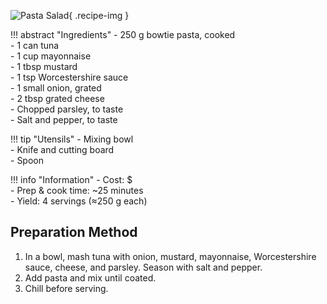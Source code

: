 ![Pasta Salad](../images/pasta-salad.jpg){ .recipe-img }

!!! abstract "Ingredients"
    - 250 g bowtie pasta, cooked  
    - 1 can tuna  
    - 1 cup mayonnaise  
    - 1 tbsp mustard  
    - 1 tsp Worcestershire sauce  
    - 1 small onion, grated  
    - 2 tbsp grated cheese  
    - Chopped parsley, to taste  
    - Salt and pepper, to taste  

!!! tip "Utensils"
    - Mixing bowl  
    - Knife and cutting board  
    - Spoon  

!!! info "Information"
    - Cost: $  
    - Prep & cook time: ~25 minutes  
    - Yield: 4 servings (≈250 g each)  

## Preparation Method

1. In a bowl, mash tuna with onion, mustard, mayonnaise, Worcestershire sauce, cheese, and parsley. Season with salt and pepper.  
2. Add pasta and mix until coated.  
3. Chill before serving.  
